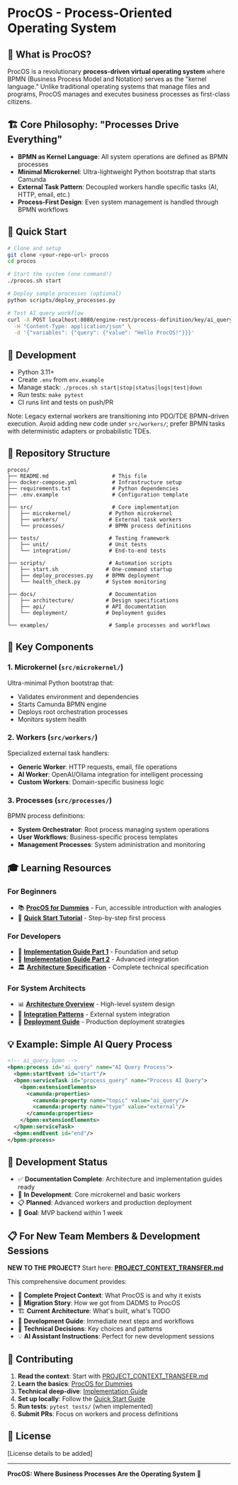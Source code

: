 # ProcOS - Process-Oriented Operating System

## 🎯 **What is ProcOS?**

ProcOS is a revolutionary **process-driven virtual operating system** where BPMN (Business Process Model and Notation) serves as the "kernel language." Unlike traditional operating systems that manage files and programs, ProcOS manages and executes business processes as first-class citizens.

## 🏗️ **Core Philosophy: "Processes Drive Everything"**

- **BPMN as Kernel Language**: All system operations are defined as BPMN processes
- **Minimal Microkernel**: Ultra-lightweight Python bootstrap that starts Camunda
- **External Task Pattern**: Decoupled workers handle specific tasks (AI, HTTP, email, etc.)
- **Process-First Design**: Even system management is handled through BPMN workflows

## 🚀 **Quick Start**

```bash
# Clone and setup
git clone <your-repo-url> procos
cd procos

# Start the system (one command!)
./procos.sh start

# Deploy sample processes (optional)
python scripts/deploy_processes.py

# Test AI query workflow
curl -X POST localhost:8080/engine-rest/process-definition/key/ai_query/start \
  -H "Content-Type: application/json" \
  -d '{"variables": {"query": {"value": "Hello ProcOS!"}}}'
```

## 🧪 Development

- Python 3.11+
- Create `.env` from `env.example`
- Manage stack: `./procos.sh start|stop|status|logs|test|down`
- Run tests: `make pytest`
- CI runs lint and tests on push/PR

Note: Legacy external workers are transitioning into PDO/TDE BPMN-driven
execution. Avoid adding new code under `src/workers/`; prefer BPMN tasks with
deterministic adapters or probabilistic TDEs.

## 📁 **Repository Structure**

```
procos/
├── README.md                    # This file
├── docker-compose.yml           # Infrastructure setup  
├── requirements.txt             # Python dependencies
├── .env.example                 # Configuration template
│
├── src/                         # Core implementation
│   ├── microkernel/            # Python microkernel
│   ├── workers/                # External task workers
│   └── processes/              # BPMN process definitions
│
├── tests/                      # Testing framework
│   ├── unit/                   # Unit tests
│   └── integration/            # End-to-end tests
│
├── scripts/                    # Automation scripts
│   ├── start.sh               # One-command startup
│   ├── deploy_processes.py    # BPMN deployment
│   └── health_check.py        # System monitoring
│
├── docs/                       # Documentation
│   ├── architecture/          # Design specifications
│   ├── api/                   # API documentation
│   └── deployment/            # Deployment guides
│
└── examples/                   # Sample processes and workflows
```

## 🧠 **Key Components**

### **1. Microkernel (`src/microkernel/`)**
Ultra-minimal Python bootstrap that:
- Validates environment and dependencies
- Starts Camunda BPMN engine
- Deploys root orchestration processes
- Monitors system health

### **2. Workers (`src/workers/`)**
Specialized external task handlers:
- **Generic Worker**: HTTP requests, email, file operations
- **AI Worker**: OpenAI/Ollama integration for intelligent processing
- **Custom Workers**: Domain-specific business logic

### **3. Processes (`src/processes/`)**
BPMN process definitions:
- **System Orchestrator**: Root process managing system operations
- **User Workflows**: Business-specific process templates
- **Management Processes**: System administration and monitoring

## 🎓 **Learning Resources**

### **For Beginners**
- 📚 **[ProcOS for Dummies](./docs/architecture/ProcOS_For_Dummies.md)** - Fun, accessible introduction with analogies
- 🎯 **[Quick Start Tutorial](./examples/README.md)** - Step-by-step first process

### **For Developers**
- 🔧 **[Implementation Guide Part 1](./docs/architecture/ProcOS_Implementation_Guide_Part1.md)** - Foundation and setup
- 🔧 **[Implementation Guide Part 2](./docs/architecture/ProcOS_Implementation_Guide_Part2.md)** - Advanced integration
- 🏛️ **[Architecture Specification](./docs/architecture/ProcOS_Architecture_Specification.md)** - Complete technical specification

### **For System Architects**
- 📊 **[Architecture Overview](./docs/architecture/README.md)** - High-level system design
- 🔗 **[Integration Patterns](./docs/api/README.md)** - External system integration
- 🚀 **[Deployment Guide](./docs/deployment/README.md)** - Production deployment strategies

## 💡 **Example: Simple AI Query Process**

```xml
<!-- ai_query.bpmn -->
<bpmn:process id="ai_query" name="AI Query Process">
  <bpmn:startEvent id="start"/>
  <bpmn:serviceTask id="process_query" name="Process AI Query">
    <bpmn:extensionElements>
      <camunda:properties>
        <camunda:property name="topic" value="ai_query"/>
        <camunda:property name="type" value="external"/>
      </camunda:properties>
    </bpmn:extensionElements>
  </bpmn:serviceTask>
  <bpmn:endEvent id="end"/>
</bpmn:process>
```

## 🔄 **Development Status**

- ✅ **Documentation Complete**: Architecture and implementation guides ready
- 🔨 **In Development**: Core microkernel and basic workers
- 📋 **Planned**: Advanced workers and production deployment
- 🎯 **Goal**: MVP backend within 1 week

## 📋 **For New Team Members & Development Sessions**

**NEW TO THE PROJECT?** Start here: **[PROJECT_CONTEXT_TRANSFER.md](./PROJECT_CONTEXT_TRANSFER.md)**

This comprehensive document provides:
- 🎯 **Complete Project Context**: What ProcOS is and why it exists
- 🔄 **Migration Story**: How we got from DADMS to ProcOS
- 🏗️ **Current Architecture**: What's built, what's TODO
- 🚀 **Development Guide**: Immediate next steps and workflows
- 🧠 **Technical Decisions**: Key choices and patterns
- 💡 **AI Assistant Instructions**: Perfect for new development sessions

## 🤝 **Contributing**

1. **Read the context**: Start with [PROJECT_CONTEXT_TRANSFER.md](./PROJECT_CONTEXT_TRANSFER.md)
2. **Learn the basics**: [ProcOS for Dummies](./docs/architecture/ProcOS_For_Dummies.md)
3. **Technical deep-dive**: [Implementation Guide](./docs/architecture/ProcOS_Implementation_Guide_Part1.md)
4. **Set up locally**: Follow the [Quick Start Guide](./QUICK_START.md)
5. **Run tests**: `pytest tests/` (when implemented)
6. **Submit PRs**: Focus on workers and process definitions

## 📄 **License**

[License details to be added]

---

**ProcOS: Where Business Processes Are the Operating System** 🚀